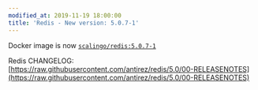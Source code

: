 ```yaml
---
modified_at: 2019-11-19 18:00:00
title: 'Redis - New version: 5.0.7-1'
---
```


Docker image is now [`scalingo/redis:5.0.7-1`](https://hub.docker.com/r/scalingo/redis/)

Redis CHANGELOG:
[https://raw.githubusercontent.com/antirez/redis/5.0/00-RELEASENOTES](https://raw.githubusercontent.com/antirez/redis/5.0/00-RELEASENOTES)
